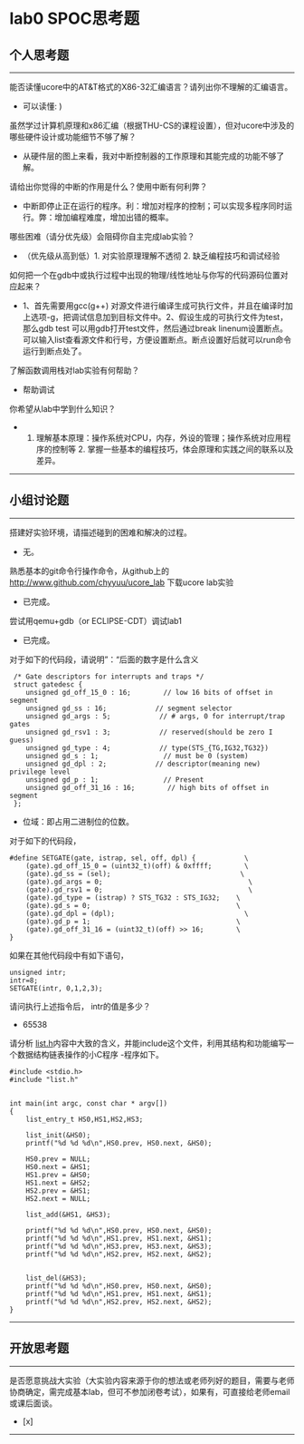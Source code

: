 # lab0 SPOC思考题

## 个人思考题

---

能否读懂ucore中的AT&T格式的X86-32汇编语言？请列出你不理解的汇编语言。
- 可以读懂: )

>  

虽然学过计算机原理和x86汇编（根据THU-CS的课程设置），但对ucore中涉及的哪些硬件设计或功能细节不够了解？
- 从硬件层的图上来看，我对中断控制器的工作原理和其能完成的功能不够了解。

>   

请给出你觉得的中断的作用是什么？使用中断有何利弊？
- 中断即停止正在运行的程序。利：增加对程序的控制；可以实现多程序同时运行。弊：增加编程难度，增加出错的概率。

>   

哪些困难（请分优先级）会阻碍你自主完成lab实验？
- （优先级从高到低）1. 对实验原理理解不透彻 2. 缺乏编程技巧和调试经验

>   

如何把一个在gdb中或执行过程中出现的物理/线性地址与你写的代码源码位置对应起来？
- 1、首先需要用gcc(g++) 对源文件进行编译生成可执行文件，并且在编译时加上选项-g，把调试信息加到目标文件中。2、假设生成的可执行文件为test，那么gdb test 可以用gdb打开test文件，然后通过break linenum设置断点。可以输入list查看源文件和行号，方便设置断点。断点设置好后就可以run命令运行到断点处了。
>   

了解函数调用栈对lab实验有何帮助？
- 帮助调试

>   

你希望从lab中学到什么知识？
- 1. 理解基本原理：操作系统对CPU，内存，外设的管理；操作系统对应用程序的控制等 2. 掌握一些基本的编程技巧，体会原理和实践之间的联系以及差异。

>   

---

## 小组讨论题

---

搭建好实验环境，请描述碰到的困难和解决的过程。
- 无。

> 

熟悉基本的git命令行操作命令，从github上的 http://www.github.com/chyyuu/ucore_lab 下载ucore lab实验
- 已完成。

> 

尝试用qemu+gdb（or ECLIPSE-CDT）调试lab1
- 已完成。

> 

对于如下的代码段，请说明”：“后面的数字是什么含义
```
 /* Gate descriptors for interrupts and traps */
 struct gatedesc {
    unsigned gd_off_15_0 : 16;        // low 16 bits of offset in segment
    unsigned gd_ss : 16;            // segment selector
    unsigned gd_args : 5;            // # args, 0 for interrupt/trap gates
    unsigned gd_rsv1 : 3;            // reserved(should be zero I guess)
    unsigned gd_type : 4;            // type(STS_{TG,IG32,TG32})
    unsigned gd_s : 1;                // must be 0 (system)
    unsigned gd_dpl : 2;            // descriptor(meaning new) privilege level
    unsigned gd_p : 1;                // Present
    unsigned gd_off_31_16 : 16;        // high bits of offset in segment
 };
 ```

- 位域：即占用二进制位的位数。

> 

对于如下的代码段，
```
#define SETGATE(gate, istrap, sel, off, dpl) {            \
    (gate).gd_off_15_0 = (uint32_t)(off) & 0xffff;        \
    (gate).gd_ss = (sel);                                \
    (gate).gd_args = 0;                                    \
    (gate).gd_rsv1 = 0;                                    \
    (gate).gd_type = (istrap) ? STS_TG32 : STS_IG32;    \
    (gate).gd_s = 0;                                    \
    (gate).gd_dpl = (dpl);                                \
    (gate).gd_p = 1;                                    \
    (gate).gd_off_31_16 = (uint32_t)(off) >> 16;        \
}
```
如果在其他代码段中有如下语句，
```
unsigned intr;
intr=8;
SETGATE(intr, 0,1,2,3);
```
请问执行上述指令后， intr的值是多少？

- 65538

> 

请分析 [list.h](https://github.com/chyyuu/ucore_lab/blob/master/labcodes/lab2/libs/list.h)内容中大致的含义，并能include这个文件，利用其结构和功能编写一个数据结构链表操作的小C程序
-程序如下。
```
#include <stdio.h>
#include "list.h"


int main(int argc, const char * argv[])
{
    list_entry_t HS0,HS1,HS2,HS3;
    
    list_init(&HS0);
    printf("%d %d %d\n",HS0.prev, HS0.next, &HS0);
    
    HS0.prev = NULL;
    HS0.next = &HS1;
    HS1.prev = &HS0;
    HS1.next = &HS2;
    HS2.prev = &HS1;
    HS2.next = NULL;

    list_add(&HS1, &HS3);

    printf("%d %d %d\n",HS0.prev, HS0.next, &HS0);
    printf("%d %d %d\n",HS1.prev, HS1.next, &HS1);
    printf("%d %d %d\n",HS3.prev, HS3.next, &HS3);
    printf("%d %d %d\n",HS2.prev, HS2.next, &HS2);
    
    
    list_del(&HS3);
    printf("%d %d %d\n",HS0.prev, HS0.next, &HS0);
    printf("%d %d %d\n",HS1.prev, HS1.next, &HS1);
    printf("%d %d %d\n",HS2.prev, HS2.next, &HS2);
}
```

> 

---

## 开放思考题

---

是否愿意挑战大实验（大实验内容来源于你的想法或老师列好的题目，需要与老师协商确定，需完成基本lab，但可不参加闭卷考试），如果有，可直接给老师email或课后面谈。
- [x]  

>  

---

